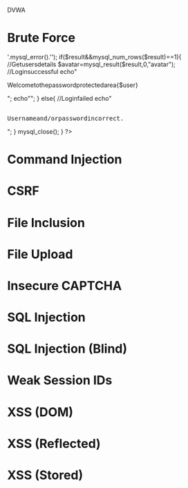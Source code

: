 DVWA

# Brute Force

<?php

if(isset($_GET['Login'])){
//Getusername
$user=$_GET['username'];

//Getpassword
$pass=$_GET['password'];
$pass=md5($pass);

//Checkthedatabase
$query="SELECT*FROM`users`WHEREuser='$user'ANDpassword='$pass';";
$result=mysql_query($query)ordie('<pre>'.mysql_error().'</pre>');

if($result&&mysql_num_rows($result)==1){
//Getusersdetails
$avatar=mysql_result($result,0,"avatar");

//Loginsuccessful
echo"<p>Welcometothepasswordprotectedarea{$user}</p>";
echo"<imgsrc="{$avatar}"/>";
}
else{
//Loginfailed
echo"<pre><br/>Usernameand/orpasswordincorrect.</pre>";
}

mysql_close();
}

?>

# Command Injection

# CSRF

# File Inclusion

# File Upload

# Insecure CAPTCHA

# SQL Injection

# SQL Injection (Blind)

# Weak Session IDs

# XSS (DOM)

# XSS (Reflected)

# XSS (Stored)
